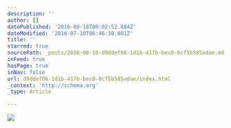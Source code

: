 ```yaml
---
description: ''
author: []
datePublished: '2016-08-18T00:02:52.884Z'
dateModified: '2016-07-10T06:46:38.001Z'
title: ''
starred: true
sourcePath: _posts/2016-08-18-d9ddef06-1d1b-417b-bec0-0cf5b585adae.md
inFeed: true
hasPage: true
inNav: false
url: d9ddef06-1d1b-417b-bec0-0cf5b585adae/index.html
_context: 'http://schema.org'
_type: Article

---
```

![](https://the-grid-user-content.s3-us-west-2.amazonaws.com/b84e4db8-b590-4a20-95bd-36cbf2acc9e1.jpg)